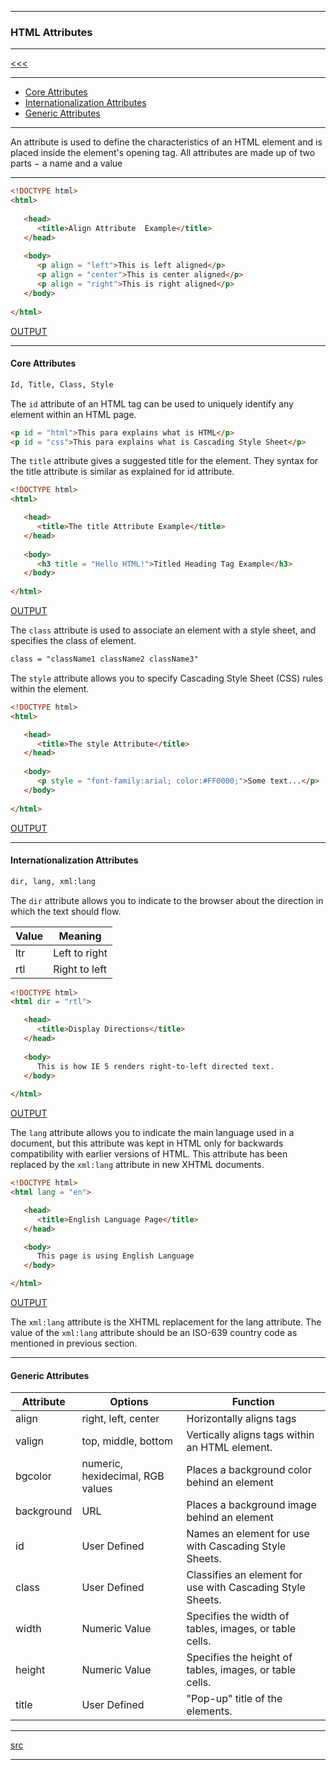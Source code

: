 
---

### HTML Attributes

---

[<<<]()

---

* <a href="#01">Core Attributes</a>
* <a href="#02">Internationalization Attributes</a>
* <a href="#03">Generic Attributes</a>


---

An attribute is used to define the characteristics of an HTML element and is placed inside the element's opening tag. All attributes are 
made up of two parts − a name and a value

---

```html
<!DOCTYPE html> 
<html>
 
   <head> 
      <title>Align Attribute  Example</title> 
   </head>
	
   <body> 
      <p align = "left">This is left aligned</p> 
      <p align = "center">This is center aligned</p> 
      <p align = "right">This is right aligned</p> 
   </body>
	
</html>
```

[OUTPUT](http://htmlpreview.github.io/?https://github.com/ttltrk/WEB/blob/master/BHM/05/05_01.HTML)

---

<h4 id="01">Core Attributes</h4>

```html
Id, Title, Class, Style
```

The ```id``` attribute of an HTML tag can be used to uniquely identify any element within an HTML page.

```html
<p id = "html">This para explains what is HTML</p>
<p id = "css">This para explains what is Cascading Style Sheet</p>
```

The ```title``` attribute gives a suggested title for the element. They syntax for the title attribute is similar as explained for id 
attribute.

```html
<!DOCTYPE html>
<html>

   <head>
      <title>The title Attribute Example</title>
   </head>
	
   <body>
      <h3 title = "Hello HTML!">Titled Heading Tag Example</h3>
   </body>
	
</html>
```

[OUTPUT](http://htmlpreview.github.io/?https://github.com/ttltrk/WEB/blob/master/BHM/05/05_02.HTML)

The ```class``` attribute is used to associate an element with a style sheet, and specifies the class of element.

```html
class = "className1 className2 className3"
```

The ```style``` attribute allows you to specify Cascading Style Sheet (CSS) rules within the element.

```html
<!DOCTYPE html>
<html>

   <head>
      <title>The style Attribute</title>
   </head>
	
   <body>
      <p style = "font-family:arial; color:#FF0000;">Some text...</p>
   </body>
	
</html>
```

[OUTPUT](http://htmlpreview.github.io/?https://github.com/ttltrk/WEB/blob/master/BHM/05/05_03.HTML)

---

<h4 id="02">Internationalization Attributes</h4>

```html
dir, lang, xml:lang
```

The ```dir``` attribute allows you to indicate to the browser about the direction in which the text should flow. 

|Value|Meaning|
|----|----|
|ltr|Left to right|
|rtl|Right to left|

```html
<!DOCTYPE html>
<html dir = "rtl">

   <head>
      <title>Display Directions</title>
   </head>
	
   <body>
      This is how IE 5 renders right-to-left directed text.
   </body>
	
</html>
```

[OUTPUT](http://htmlpreview.github.io/?https://github.com/ttltrk/WEB/blob/master/BHM/05/05_04.HTML)

The ```lang``` attribute allows you to indicate the main language used in a document, but this attribute was kept in HTML only for 
backwards compatibility with earlier versions of HTML. This attribute has been replaced by the ```xml:lang``` attribute in new XHTML 
documents.

```html
<!DOCTYPE html>
<html lang = "en">

   <head>
      <title>English Language Page</title>
   </head>

   <body>
      This page is using English Language
   </body>

</html>
```

[OUTPUT](http://htmlpreview.github.io/?https://github.com/ttltrk/WEB/blob/master/BHM/05/05_05.HTML)

The ```xml:lang``` attribute is the XHTML replacement for the lang attribute. The value of the ```xml:lang``` attribute should be an 
ISO-639 
country code as mentioned in previous section.

---

<h4 id="03">Generic Attributes</h4>

|Attribute|Options|Function|
|---------|-------|--------|
|align	|right, left, center|	Horizontally aligns tags|
|valign	|top, middle, bottom|	Vertically aligns tags within an HTML element.|
|bgcolor|	numeric, hexidecimal, RGB values|	Places a background color behind an element|
|background|	URL|	Places a background image behind an element|
|id	|User Defined|	Names an element for use with Cascading Style Sheets.|
|class	|User Defined|	Classifies an element for use with Cascading Style Sheets.|
|width	|Numeric Value|	Specifies the width of tables, images, or table cells.|
|height	|Numeric Value|	Specifies the height of tables, images, or table cells.|
|title	|User Defined|	"Pop-up" title of the elements.|

---

[src](https://github.com/ttltrk/WEB/blob/master/BHM/BHM.MD)

---
